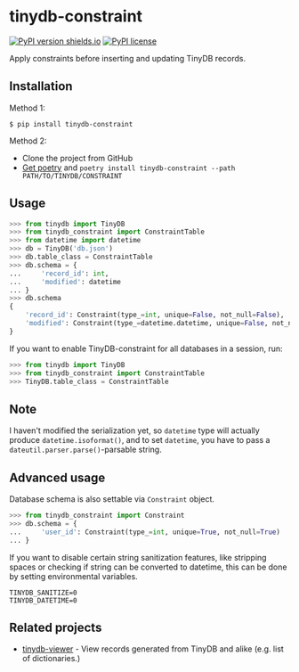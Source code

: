 # tinydb-constraint

[![PyPI version shields.io](https://img.shields.io/pypi/v/tinydb-constraint.svg)](https://pypi.python.org/pypi/tinydb-constraint/)
[![PyPI license](https://img.shields.io/pypi/l/tinydb-constraint.svg)](https://pypi.python.org/pypi/tinydb-constraint/)

Apply constraints before inserting and updating TinyDB records.

## Installation

Method 1:

```commandline
$ pip install tinydb-constraint
```

Method 2:

- Clone the project from GitHub
- [Get poetry](https://github.com/sdispater/poetry) and `poetry install tinydb-constraint --path PATH/TO/TINYDB/CONSTRAINT`

## Usage

```python
>>> from tinydb import TinyDB
>>> from tinydb_constraint import ConstraintTable
>>> from datetime import datetime
>>> db = TinyDB('db.json')
>>> db.table_class = ConstraintTable
>>> db.schema = {
...     'record_id': int,
...     'modified': datetime
... }
>>> db.schema
{
    'record_id': Constraint(type_=int, unique=False, not_null=False),
    'modified': Constraint(type_=datetime.datetime, unique=False, not_null=False)
}
```

If you want to enable TinyDB-constraint for all databases in a session, run:

```python
>>> from tinydb import TinyDB
>>> from tinydb_constraint import ConstraintTable
>>> TinyDB.table_class = ConstraintTable
```

## Note

I haven't modified the serialization yet, so `datetime` type will actually produce `datetime.isoformat()`, and to set `datetime`, you have to pass a `dateutil.parser.parse()`-parsable string.

## Advanced usage

Database schema is also settable via `Constraint` object.

```python
>>> from tinydb_constraint import Constraint
>>> db.schema = {
...     'user_id': Constraint(type_=int, unique=True, not_null=True)
... }
```

If you want to disable certain string sanitization features, like stripping spaces or checking if string can be converted to datetime, this can be done by setting environmental variables.

```
TINYDB_SANITIZE=0
TINYDB_DATETIME=0
```

## Related projects

- [tinydb-viewer](https://github.com/patarapolw/tinydb-viewer) - View records generated from TinyDB and alike (e.g. list of dictionaries.)
